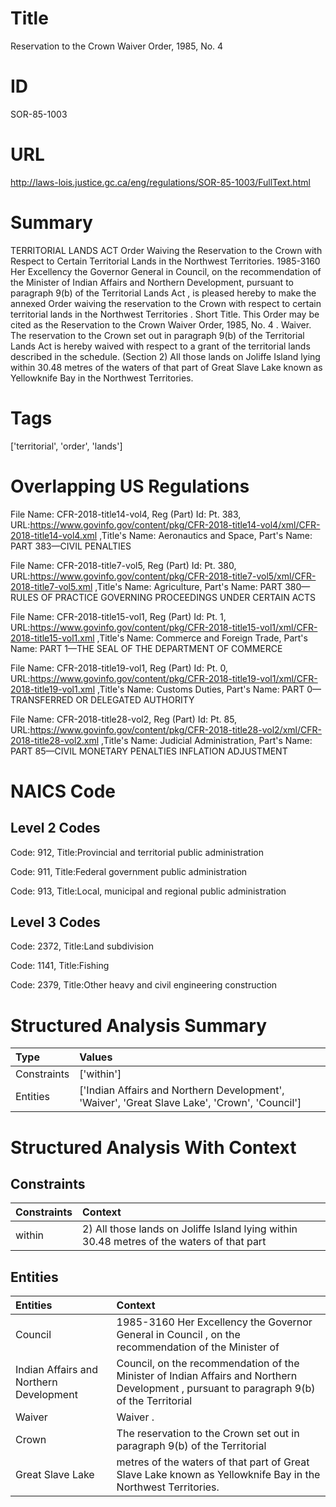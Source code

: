 # Title
Reservation to the Crown Waiver Order, 1985, No. 4


# ID
SOR-85-1003

# URL
http://laws-lois.justice.gc.ca/eng/regulations/SOR-85-1003/FullText.html


# Summary
TERRITORIAL LANDS ACT Order Waiving the Reservation to the Crown with Respect to Certain Territorial Lands in the Northwest Territories.
1985-3160 Her Excellency the Governor General in Council, on the recommendation of the Minister of Indian Affairs and Northern Development, pursuant to paragraph 9(b) of the  Territorial Lands Act , is pleased hereby to make the annexed  Order waiving the reservation to the Crown with respect to certain territorial lands in the Northwest Territories .
Short Title.
This Order may be cited as the  Reservation to the Crown Waiver Order, 1985, No. 4 .
Waiver.
The reservation to the Crown set out in paragraph 9(b) of the  Territorial Lands Act  is hereby waived with respect to a grant of the territorial lands described in the schedule.
(Section 2) All those lands on Joliffe Island lying within 30.48 metres of the waters of that part of Great Slave Lake known as Yellowknife Bay in the Northwest Territories.


# Tags
['territorial', 'order', 'lands']


# Overlapping US Regulations
File Name: CFR-2018-title14-vol4, Reg (Part) Id: Pt. 383, URL:https://www.govinfo.gov/content/pkg/CFR-2018-title14-vol4/xml/CFR-2018-title14-vol4.xml
,Title's Name: Aeronautics and Space, Part's Name: PART 383—CIVIL PENALTIES

File Name: CFR-2018-title7-vol5, Reg (Part) Id: Pt. 380, URL:https://www.govinfo.gov/content/pkg/CFR-2018-title7-vol5/xml/CFR-2018-title7-vol5.xml
,Title's Name: Agriculture, Part's Name: PART 380—RULES OF PRACTICE GOVERNING PROCEEDINGS UNDER CERTAIN ACTS

File Name: CFR-2018-title15-vol1, Reg (Part) Id: Pt. 1, URL:https://www.govinfo.gov/content/pkg/CFR-2018-title15-vol1/xml/CFR-2018-title15-vol1.xml
,Title's Name: Commerce and Foreign Trade, Part's Name: PART 1—THE SEAL OF THE DEPARTMENT OF COMMERCE

File Name: CFR-2018-title19-vol1, Reg (Part) Id: Pt. 0, URL:https://www.govinfo.gov/content/pkg/CFR-2018-title19-vol1/xml/CFR-2018-title19-vol1.xml
,Title's Name: Customs Duties, Part's Name: PART 0—TRANSFERRED OR DELEGATED AUTHORITY

File Name: CFR-2018-title28-vol2, Reg (Part) Id: Pt. 85, URL:https://www.govinfo.gov/content/pkg/CFR-2018-title28-vol2/xml/CFR-2018-title28-vol2.xml
,Title's Name: Judicial Administration, Part's Name: PART 85—CIVIL MONETARY PENALTIES INFLATION ADJUSTMENT




# NAICS Code
## Level 2 Codes
Code: 912, Title:Provincial and territorial public administration

Code: 911, Title:Federal government public administration

Code: 913, Title:Local, municipal and regional public administration




## Level 3 Codes
Code: 2372, Title:Land subdivision

Code: 1141, Title:Fishing

Code: 2379, Title:Other heavy and civil engineering construction







# Structured Analysis Summary
| Type        | Values                                                                                        |
|:------------|:----------------------------------------------------------------------------------------------|
| Constraints | ['within']                                                                                    |
| Entities    | ['Indian Affairs and Northern Development', 'Waiver', 'Great Slave Lake', 'Crown', 'Council'] |


# Structured Analysis With Context
 


## Constraints
| Constraints   | Context                                                                                   |
|:--------------|:------------------------------------------------------------------------------------------|
| within        | 2) All those lands on Joliffe Island lying within 30.48 metres of the waters of that part |


## Entities
| Entities                                | Context                                                                                                                                   |
|:----------------------------------------|:------------------------------------------------------------------------------------------------------------------------------------------|
| Council                                 | 1985-3160 Her Excellency the Governor General in  Council , on the recommendation of the Minister of                                      |
| Indian Affairs and Northern Development | Council, on the recommendation of the Minister of Indian Affairs and Northern Development , pursuant to paragraph 9(b) of the Territorial |
| Waiver                                  | Waiver .                                                                                                                                  |
| Crown                                   | The reservation to the  Crown set out in paragraph 9(b) of the Territorial                                                                |
| Great Slave Lake                        | metres of the waters of that part of Great Slave Lake  known as Yellowknife Bay in the Northwest Territories.                             |



